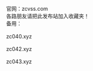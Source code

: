 官网：zcvss.com<br> 
各路朋友请把此发布站加入收藏夹！<br>
备用：<br>
<br>
zc040.xyz<br>
       <br>
zc042.xyz<br>
       <br>
zc043.xyz<br>
       <br>


       
